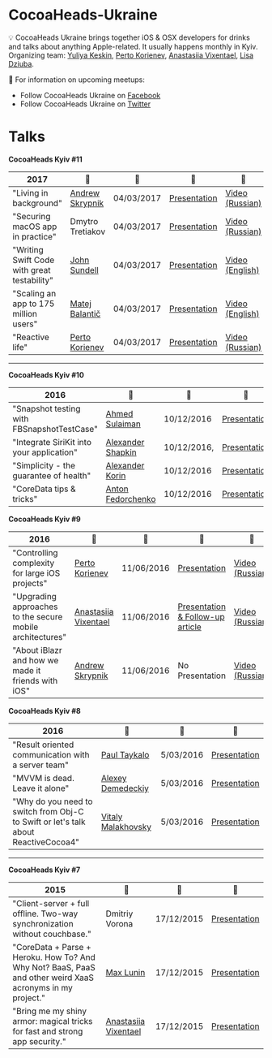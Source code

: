# CocoaHeads-Ukraine

:bulb: CocoaHeads Ukraine brings together iOS & OSX developers for drinks and talks about anything Apple-related. It usually happens monthly in Kyiv. Organizing team: [Yuliya Keskin](https://www.facebook.com/yuliya.keskin), [Perto Korienev](https://www.facebook.com/soxjke), [Anastasiia Vixentael](https://www.facebook.com/messages/t/vixxentael), [Lisa Dziuba](https://twitter.com/LisaDziuba). 

🎤 For information on upcoming meetups:
* Follow CocoaHeads Ukraine on [Facebook](https://www.facebook.com/CocoaHeadsUkraine/)
* Follow CocoaHeads Ukraine on [Twitter](https://twitter.com/CocoaHeadsUA) 

# Talks 

**CocoaHeads Kyiv #11**

| 2017 | :santa: | :date: | :pencil: | :movie_camera: |
|-------------------------------------------------------------------|-----------------------------------------------|------------------------------------------------|---------------------------------|---------------------------------|
|  "Living in background" | [Andrew Skrypnik](https://www.facebook.com/AnarH93?fref=ts) | 04/03/2017 | [Presentation](https://speakerdeck.com/anarh93/cocoaheadsukraine-2017) | [Video (Russian)](https://youtu.be/5Q2-B0CAqK4)
|  "Securing macOS app in practice" | Dmytro Tretiakov | 04/03/2017 | [Presentation](https://speakerdeck.com/cocoaheadsukraine/securing-macos-app-in-practice-by-dmytro-tretiakov) | [Video (Russian)](https://youtu.be/IYtPIVvKAuU)
| "Writing Swift Code with great testability" | [John Sundell](https://twitter.com/johnsundell) | 04/03/2017 | [Presentation](https://www.slideshare.net/JohnSundell/writing-swift-code-with-great-testability) | [Video (English)](https://youtu.be/HHEp4mcLXfk)
| "Scaling an app to 175 million users" | [Matej Balantič](https://twitter.com/skavt) | 04/03/2017 | [Presentation](https://speakerdeck.com/matejbalantic/scaling-an-app-to-175-million-users) | [Video (English)](https://youtu.be/EOr7b62lR3I)
| "Reactive life" | [Perto Korienev](https://www.facebook.com/soxjke) | 04/03/2017 | [Presentation](https://speakerdeck.com/cocoaheadsukraine/recative-life-by-perto-korienev) | [Video (Russian)](https://youtu.be/WXr3cN-xTZg)

----

**CocoaHeads Kyiv #10**

| 2016 | :santa: | :date: | :pencil: |
|-------------------------------------------------------------------|-----------------------------------------------|------------------------------------------------|---------------------------------|
|  "Snapshot testing with FBSnapshotTestCase" | [Ahmed Sulaiman](https://twitter.com/ahmed_sulajman) | 10/12/2016 | [Presentation](https://speakerdeck.com/cocoaheadsukraine/snapshot-testing-with-fbsnapshottestcase-by-ahmed-sulaiman) 
|  "Integrate SiriKit into your application" | [Alexander Shapkin](https://www.facebook.com/profile.php?id=100002038601070)| 10/12/2016, | [Presentation](https://speakerdeck.com/cocoaheadsukraine/integrate-sirikit-into-your-application-by-alexander-shapkin)
| "Simplicity - the guarantee of health" | [Alexander Korin](https://www.facebook.com/oleksa.korin) | 10/12/2016 | [Presentation](https://speakerdeck.com/cocoaheadsukraine/simplicity-the-guarantee-of-health-by-alexander-korin)
| "CoreData tips & tricks" | [Anton Fedorchenko](https://www.facebook.com/anton.fedorchenko.90) | 10/12/2016 | [Presentation](https://speakerdeck.com/cocoaheadsukraine/coredata-tips-and-tricks-by-anton-fedorchenko)


**CocoaHeads Kyiv #9**

| 2016 | :santa: | :date: | :pencil: | :movie_camera:|
|-------------------------------------------------------------------|-----------------------------------------------|------------------------------------------------|---------------------------------|---------------------------------|
| "Controlling complexity for large iOS projects"| [Perto Korienev](https://www.facebook.com/soxjke) | 11/06/2016 | [Presentation](https://speakerdeck.com/soxjke/controlling-complexity-for-large-ios-projects) | [Video (Russian)](https://www.youtube.com/watch?v=1QPhhaej06w)
| "Upgrading approaches to the secure mobile architectures" | [Anastasiia Vixentael](https://www.facebook.com/messages/t/vixxentael) | 11/06/2016 | [Presentation & Follow-up article](https://medium.com/@vixentael/upgrading-approaches-to-the-secure-mobile-architectures-7a8fcb10d28a)| [Video (Russian)](https://www.youtube.com/watch?v=elP6ABURwlA)
| "About iBlazr and how we made it friends with iOS" | [Andrew Skrypnik](https://www.facebook.com/AnarH93?fref=ts) | 11/06/2016 | No Presentation | [Video (Russian)](https://www.youtube.com/watch?v=wR8-R4QraUo)


**CocoaHeads Kyiv #8**

| 2016 | :santa: | :date: | :pencil: |
|-------------------------------------------------------------------|-----------------------------------------------|------------------------------------------------|---------------------------------|
|  "Result oriented communication with a server team" | [Paul Taykalo](https://www.facebook.com/ukrainianiphonedeveloper) | 5/03/2016 | [Presentation](https://speakerdeck.com/paultaykalo/result-oriented-communication-with-a-server-team) 
|  "MVVM is dead. Leave it alone" | [Alexey Demedeckiy](https://www.facebook.com/alexey.demedeckiy) | 5/03/2016| [Presentation](https://speakerdeck.com/dalog/mvvm-is-dead)
| "Why do you need to switch from Obj-C to Swift or let's talk about ReactiveCocoa4" | [Vitaly Malakhovsky](https://www.facebook.com/purpleshirted) | 5/03/2016 | [Presentation](https://speakerdeck.com/vmalakhovskiy/why-do-you-need-to-switch-from-obj-c-to-swift-or-lets-talk-about-reactivecocoa-v4)

----

**CocoaHeads Kyiv #7**

| 2015 | :santa: | :date: | :pencil: |
|-------------------------------------------------------------------|-----------------------------------------------|------------------------------------------------|---------------------------------|
| "Client-server + full offline. Two-way synchronization without couchbase."| Dmitriy Vorona | 17/12/2015 | [Presentation](https://speakerdeck.com/poteryaysya/two-way-sync) 
|  "CoreData + Parse + Heroku. How To? And Why Not? BaaS, PaaS and other weird XaaS acronyms in my project."  | [Max Lunin](https://www.facebook.com/max.lunin) | 17/12/2015| [Presentation](https://speakerdeck.com/dalog/mvvm-is-dead)
| "Bring me my shiny armor: magical tricks for fast and strong app security." |[Anastasiia Vixentael](https://www.facebook.com/messages/t/vixxentael) | 17/12/2015 | [Presentation](https://speakerdeck.com/vixentael/avoiding-damage-shame-and-regrets-data-protection-for-mobile-client-server-architectures)

